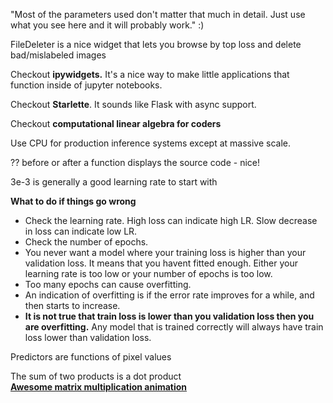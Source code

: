 "Most of the parameters used don't matter that much in detail. Just use what you see here and it will probably work." :)

FileDeleter is a nice widget that lets you browse by top loss and delete bad/mislabeled images

Checkout **ipywidgets.** It's a nice way to make little applications that function inside of jupyter notebooks.

Checkout **Starlette**. It sounds like Flask with async support.

Checkout **computational linear algebra for coders**

Use CPU for production inference systems except at massive scale.

?? before or after a function displays the source code - nice!

3e-3 is generally a good learning rate to start with

**What to do if things go wrong**

* Check the learning rate. High loss can indicate high LR. Slow decrease in loss can indicate low LR.
* Check the number of epochs.
* You never want a model where your training loss is higher than your validation loss. It means that you havent fitted enough. Either your   learning rate is too low or your number of epochs is too low.
* Too many epochs can cause overfitting.
* An indication of overfitting is if the error rate improves for a while, and then starts to increase.
* **It is not true that train loss is lower than you validation loss then you are overfitting.** Any model that is trained correctly will    always have train loss lower than validation loss.


Predictors are functions of pixel values

The sum of two products is a dot product  
[**Awesome matrix multiplication animation**](http://www.matrixmultiplication.xyz)


